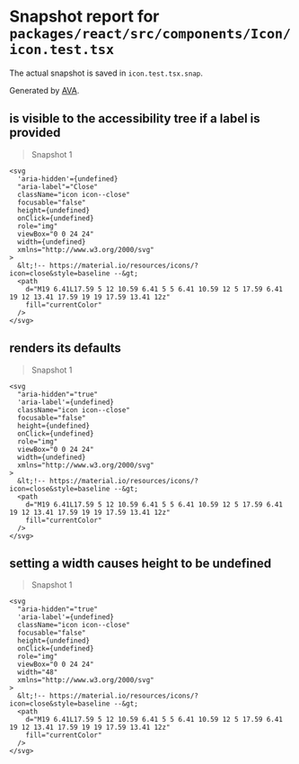 # Snapshot report for `packages/react/src/components/Icon/icon.test.tsx`

The actual snapshot is saved in `icon.test.tsx.snap`.

Generated by [AVA](https://avajs.dev).

## is visible to the accessibility tree if a label is provided

> Snapshot 1

    <svg
      'aria-hidden'={undefined}
      "aria-label"="Close"
      className="icon icon--close"
      focusable="false"
      height={undefined}
      onClick={undefined}
      role="img"
      viewBox="0 0 24 24"
      width={undefined}
      xmlns="http://www.w3.org/2000/svg"
    >
      &lt;!-- https://material.io/resources/icons/?icon=close&style=baseline --&gt;
      <path
        d="M19 6.41L17.59 5 12 10.59 6.41 5 5 6.41 10.59 12 5 17.59 6.41 19 12 13.41 17.59 19 19 17.59 13.41 12z"
        fill="currentColor"
      />
    </svg>

## renders its defaults

> Snapshot 1

    <svg
      "aria-hidden"="true"
      'aria-label'={undefined}
      className="icon icon--close"
      focusable="false"
      height={undefined}
      onClick={undefined}
      role="img"
      viewBox="0 0 24 24"
      width={undefined}
      xmlns="http://www.w3.org/2000/svg"
    >
      &lt;!-- https://material.io/resources/icons/?icon=close&style=baseline --&gt;
      <path
        d="M19 6.41L17.59 5 12 10.59 6.41 5 5 6.41 10.59 12 5 17.59 6.41 19 12 13.41 17.59 19 19 17.59 13.41 12z"
        fill="currentColor"
      />
    </svg>

## setting a width causes height to be undefined

> Snapshot 1

    <svg
      "aria-hidden"="true"
      'aria-label'={undefined}
      className="icon icon--close"
      focusable="false"
      height={undefined}
      onClick={undefined}
      role="img"
      viewBox="0 0 24 24"
      width="48"
      xmlns="http://www.w3.org/2000/svg"
    >
      &lt;!-- https://material.io/resources/icons/?icon=close&style=baseline --&gt;
      <path
        d="M19 6.41L17.59 5 12 10.59 6.41 5 5 6.41 10.59 12 5 17.59 6.41 19 12 13.41 17.59 19 19 17.59 13.41 12z"
        fill="currentColor"
      />
    </svg>
